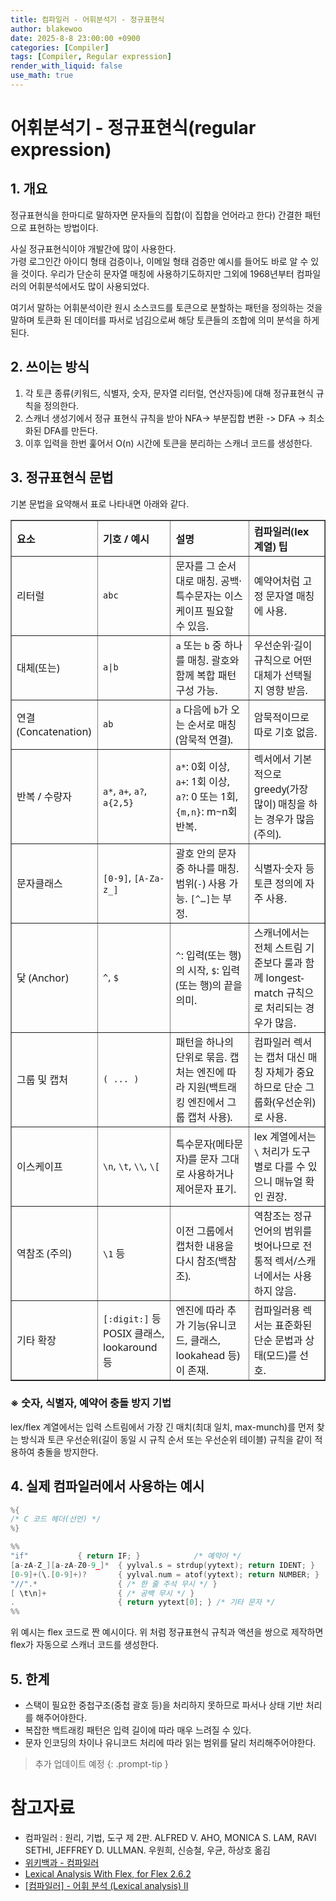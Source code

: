 ```yaml
---
title: 컴파일러 - 어휘분석기 - 정규표현식
author: blakewoo
date: 2025-8-8 23:00:00 +0900
categories: [Compiler]
tags: [Compiler, Regular expression] 
render_with_liquid: false
use_math: true
---
```


# 어휘분석기 - 정규표현식(regular expression)
## 1. 개요
정규표현식을 한마디로 말하자면 문자들의 집합(이 집합을 언어라고 한다) 간결한 패턴으로 표현하는 방법이다.

사실 정규표현식이야 개발간에 많이 사용한다.   
가령 로그인간 아이디 형태 검증이나, 이메일 형태 검증만 예시를 들어도 바로 알 수 있을 것이다.
우리가 단순히 문자열 매칭에 사용하기도하지만 그외에 1968년부터 컴파일러의 어휘분석에서도 많이 사용되었다.

여기서 말하는 어휘분석이란 원시 소스코드를 토큰으로 분할하는 패턴을 정의하는 것을 말하며 토큰화 된 데이터를
파서로 넘김으로써 해당 토큰들의 조합에 의미 분석을 하게 된다.

## 2. 쓰이는 방식
1. 각 토큰 종류(키워드, 식별자, 숫자, 문자열 리터럴, 연산자등)에 대해 정규표현식 규칙을 정의한다.
2. 스캐너 생성기에서 정규 표현식 규칙을 받아 NFA-> 부분집합 변환 -> DFA -> 최소화된 DFA를 만든다.
3. 이후 입력을 한번 훑어서 O(n) 시간에 토큰을 분리하는 스캐너 코드를 생성한다. 

## 3. 정규표현식 문법
기본 문법을 요약해서 표로 나타내면 아래와 같다.

<table border="1" cellspacing="0" style="border-collapse:collapse; font-family:system-ui, -apple-system, 'Segoe UI', Roboto, 'Noto Sans', 'Helvetica Neue', Arial; width:100%; max-width:900px;">
  <thead>
    <tr>
      <th style="text-align:left;">요소</th>
      <th style="text-align:left;">기호 / 예시</th>
      <th style="text-align:left;">설명</th>
      <th style="text-align:left;">컴파일러(lex 계열) 팁</th>
    </tr>
  </thead>
  <tbody>
    <tr>
      <td>리터럴</td>
      <td><code>abc</code></td>
      <td>문자를 그 순서대로 매칭. 공백·특수문자는 이스케이프 필요할 수 있음.</td>
      <td>예약어처럼 고정 문자열 매칭에 사용.</td>
    </tr>
    <tr>
      <td>대체(또는)</td>
      <td><code>a|b</code></td>
      <td><code>a</code> 또는 <code>b</code> 중 하나를 매칭. 괄호와 함께 복합 패턴 구성 가능.</td>
      <td>우선순위·길이 규칙으로 어떤 대체가 선택될지 영향 받음.</td>
    </tr>
    <tr>
      <td>연결 (Concatenation)</td>
      <td><code>ab</code></td>
      <td><code>a</code> 다음에 <code>b</code>가 오는 순서로 매칭 (암묵적 연결).</td>
      <td>암묵적이므로 따로 기호 없음.</td>
    </tr>
    <tr>
      <td>반복 / 수량자</td>
      <td><code>a*</code>, <code>a+</code>, <code>a?</code>, <code>a{2,5}</code></td>
      <td><code>a*</code>: 0회 이상, <code>a+</code>: 1회 이상, <code>a?</code>: 0 또는 1회, <code>{m,n}</code>: m~n회 반복.</td>
      <td>렉서에서 기본적으로 greedy(가장 많이) 매칭을 하는 경우가 많음(주의).</td>
    </tr>
    <tr>
      <td>문자클래스</td>
      <td><code>[0-9]</code>, <code>[A-Za-z_]</code></td>
      <td>괄호 안의 문자 중 하나를 매칭. 범위(<code>-</code>) 사용 가능. <code>[^…]</code>는 부정.</td>
      <td>식별자·숫자 등 토큰 정의에 자주 사용.</td>
    </tr>
    <tr>
      <td>닻 (Anchor)</td>
      <td><code>^</code>, <code>$</code></td>
      <td><code>^</code>: 입력(또는 행)의 시작, <code>$</code>: 입력(또는 행)의 끝을 의미.</td>
      <td>스캐너에서는 전체 스트림 기준보다 룰과 함께 longest-match 규칙으로 처리되는 경우가 많음.</td>
    </tr>
    <tr>
      <td>그룹 및 캡처</td>
      <td><code>( ... )</code></td>
      <td>패턴을 하나의 단위로 묶음. 캡처는 엔진에 따라 지원(백트래킹 엔진에서 그룹 캡처 사용).</td>
      <td>컴파일러 렉서는 캡처 대신 매칭 자체가 중요하므로 단순 그룹화(우선순위)로 사용.</td>
    </tr>
    <tr>
      <td>이스케이프</td>
      <td><code>\n</code>, <code>\t</code>, <code>\\</code>, <code>\[</code></td>
      <td>특수문자(메타문자)를 문자 그대로 사용하거나 제어문자 표기.</td>
      <td>lex 계열에서는 <code>\</code> 처리가 도구별로 다를 수 있으니 매뉴얼 확인 권장.</td>
    </tr>
    <tr>
      <td>역참조 (주의)</td>
      <td><code>\1</code> 등</td>
      <td>이전 그룹에서 캡처한 내용을 다시 참조(백참조).</td>
      <td>역참조는 정규 언어의 범위를 벗어나므로 전통적 렉서/스캐너에서는 사용하지 않음.</td>
    </tr>
    <tr>
      <td>기타 확장</td>
      <td><code>[:digit:]</code> 등 POSIX 클래스, lookaround 등</td>
      <td>엔진에 따라 추가 기능(유니코드, 클래스, lookahead 등)이 존재.</td>
      <td>컴파일러용 렉서는 표준화된 단순 문법과 상태(모드)를 선호.</td>
    </tr>
  </tbody>
</table>


### ※ 숫자, 식별자, 예약어 충돌 방지 기법
lex/flex 계열에서는 입력 스트림에서 가장 긴 매치(최대 일치, max-munch)를 먼저 찾는 방식과 
토큰 우선순위(길이 동일 시 규칙 순서 또는 우선순위 테이블) 규칙을 같이 적용하여 충돌을 방지한다.

## 4. 실제 컴파일러에서 사용하는 예시

```C
%{
/* C 코드 헤더(선언) */
%}

%%
"if"           { return IF; }            /* 예약어 */
[a-zA-Z_][a-zA-Z0-9_]*  { yylval.s = strdup(yytext); return IDENT; }
[0-9]+(\.[0-9]+)?       { yylval.num = atof(yytext); return NUMBER; }
"//".*                  { /* 한 줄 주석 무시 */ }
[ \t\n]+                { /* 공백 무시 */ }
.                       { return yytext[0]; } /* 기타 문자 */
%%
```

위 예시는 flex 코드로 짠 예시이다. 위 처럼 정규표현식 규칙과 액션을 쌍으로 제작하면 flex가 자동으로 스캐너 코드를
생성한다.

## 5. 한계
- 스택이 필요한 중첩구조(중첩 괄호 등)을 처리하지 못하므로 파서나 상태 기반 처리를 해주어야한다.
- 복잡한 백트래킹 패턴은 입력 길이에 따라 매우 느려질 수 있다.
- 문자 인코딩의 차이나 유니코드 처리에 따라 읽는 범위를 달리 처리해주어야한다.

> 추가 업데이트 예정
{: .prompt-tip }

# 참고자료
- 컴파일러 : 원리, 기법, 도구 제 2판. ALFRED V. AHO, MONICA S. LAM, RAVI SETHI, JEFFREY D. ULLMAN. 우원희, 신승철, 우균, 하상호 옮김
- [위키백과 - 컴파일러](https://ko.wikipedia.org/wiki/%EC%98%A4%ED%86%A0%EB%A7%88%ED%83%80_%EC%9D%B4%EB%A1%A0)
- [Lexical Analysis With Flex, for Flex 2.6.2](https://westes.github.io/flex/manual/Patterns.html#Patterns)
- [[컴파일러] - 어휘 분석 (Lexical analysis) II](https://untitledtblog.tistory.com/11)
